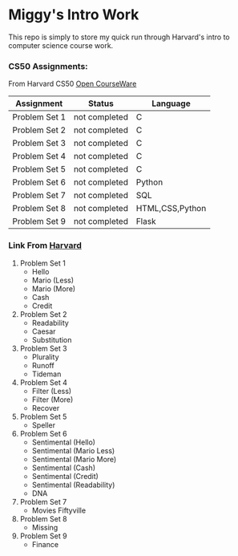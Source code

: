 # Miggy's Intro Work 
This repo is simply to store my quick run through Harvard's intro to computer science course work.

### CS50 Assignments:
From Harvard CS50 [Open CourseWare](https://cs50.harvard.edu/x/2021/)


| Assignment                   |    Status     |     Language    |
| ---------------------------- | ------------- | --------------- |
| Problem Set 1                | not completed |         C       | 
| Problem Set 2                | not completed |         C       |         
| Problem Set 3                | not completed |         C       |
| Problem Set 4                | not completed |         C       |
| Problem Set 5                | not completed |         C       |
| Problem Set 6                | not completed |       Python    |
| Problem Set 7                | not completed |        SQL      |
| Problem Set 8                | not completed | HTML,CSS,Python |
| Problem Set 9                | not completed |       Flask     |

### Link From [Harvard](https://cs50.harvard.edu/college/2020/fall/psets/)
1.  Problem Set 1
    - Hello
    - Mario (Less)
    - Mario (More)
    - Cash
    - Credit
2.  Problem Set 2
    - Readability
    - Caesar
    - Substitution
3.  Problem Set 3
    - Plurality
    - Runoff
    - Tideman
4.  Problem Set 4
    - Filter (Less)
    - Filter (More)
    - Recover
5.  Problem Set 5
    - Speller
6.  Problem Set 6
    - Sentimental (Hello)
    - Sentimental (Mario Less)
    - Sentimental (Mario More)
    - Sentimental (Cash)
    - Sentimental (Credit)
    - Sentimental (Readability)
    - DNA
7.  Problem Set 7
    - Movies
Fiftyville
8.  Problem Set 8
    - Missing
9.  Problem Set 9
    - Finance
